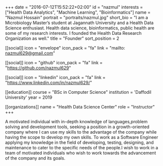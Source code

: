 +++
date = "2016-07-12T15:52:22+02:00"
id = "nazmul"
interests = ["Health Data Analytics", "Machine Learning", "Bioinformatics"]
name = "Nazmul Hossain"
portrait = "portraits/nazmul.jpg"
short_bio = "I am a Microbiology Master’s student at Jagannath University and a Health Data Science enthusiast. Health data science, bioinformatics, public health are some of my research interests. I founded the Health Data Research Organization as well."
title = "Founder"
sort_position = 2

[[social]]
    icon = "envelope"
    icon_pack = "fa"
    link = "mailto: nazmul629@gmail.com"

[[social]]
    icon = "github"
    icon_pack = "fa"
    link = "https://github.com/nazmul629"

[[social]]
    icon = "linkedin"
    icon_pack = "fa"
    link = "https://www.linkedin.com/in/nazmul629/"

[[education]]
    course = "BSc in Computer Science"
    institution = 'Daffodil University'
    year = 2019


[[organizations]]
    name = "Health Data Science Center"
    role = "Instructor"
+++

A motivated individual with in-depth knowledge of languages,problem solving and
development tools, seeking a position in a growth-oriented company where I can use my skills to the advantage of the company while having the scope to develop my own skills. To work as a Software Engineer applying my knowledge in the field of
developing, testing, designing, and maintenance to cater to the specific needs of the
people.I wish to work in a team of motivated individuals who wish to work towards the
advancement of the company and its goals.
